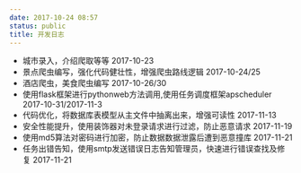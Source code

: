 ```yaml
---
date: 2017-10-24 08:57
status: public
title: 开发日志
---
```


* 城市录入，介绍爬取等等 2017-10-23
* 景点爬虫编写，强化代码健壮性，增强爬虫路线逻辑 2017-10-24/25
* 酒店爬虫，美食爬虫编写 2017-10-26/30
* 使用flask框架进行pythonweb方法调用,使用任务调度框架apscheduler 2017-10-31/2017-11-3
* 代码优化，将数据库表模型从主文件中抽离出来，增强可读性 2017-11-13
* 安全性能提升，使用装饰器对未登录请求进行过滤，防止恶意请求 2017-11-19
* 使用md5算法对密码进行加密，防止数据数据泄露后遭到恶意撞库 2017-11-21
* 任务出错告知，使用smtp发送错误日志告知管理员，快速进行错误查找及修复 2017-11-21